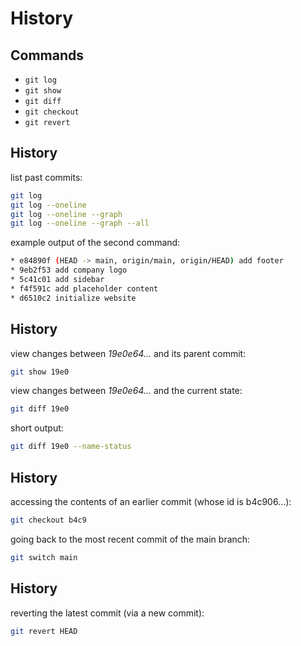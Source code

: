 # History

## Commands

- `git log`
- `git show`
- `git diff`
- `git checkout`
- `git revert`

## History

list past commits:

```bash
git log
git log --oneline
git log --oneline --graph
git log --oneline --graph --all
```

example output of the second command:

```bash
* e84890f (HEAD -> main, origin/main, origin/HEAD) add footer
* 9eb2f53 add company logo
* 5c41c01 add sidebar
* f4f591c add placeholder content
* d6510c2 initialize website
```

## History

view changes between _19e0e64..._ and its parent commit:

```bash
git show 19e0
```

view changes between _19e0e64..._ and the current state:

```bash
git diff 19e0
```

short output:

```bash
git diff 19e0 --name-status
```

## History

accessing the contents of an earlier commit (whose id is b4c906...):

```bash
git checkout b4c9
```

going back to the most recent commit of the main branch:

```bash
git switch main
```

## History

reverting the latest commit (via a new commit):

```bash
git revert HEAD
```
